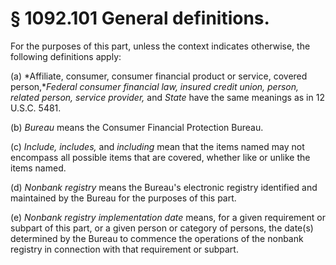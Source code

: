# § 1092.101   General definitions.

For the purposes of this part, unless the context indicates otherwise, the following definitions apply:


(a) *Affiliate, consumer, consumer financial product or service, covered person,**Federal consumer financial law, insured credit union, person, related person, service provider,* and *State* have the same meanings as in 12 U.S.C. 5481.


(b) *Bureau* means the Consumer Financial Protection Bureau.


(c) *Include, includes,* and *including* mean that the items named may not encompass all possible items that are covered, whether like or unlike the items named.


(d) *Nonbank registry* means the Bureau's electronic registry identified and maintained by the Bureau for the purposes of this part.


(e) *Nonbank registry implementation date* means, for a given requirement or subpart of this part, or a given person or category of persons, the date(s) determined by the Bureau to commence the operations of the nonbank registry in connection with that requirement or subpart.






